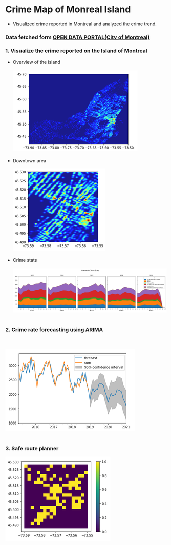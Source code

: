 # Crime Map of Monreal Island
* Visualized crime reported in Montreal and analyzed the crime trend.

### Data fetched form [OPEN DATA PORTAL(City of Montreal)](http://donnees.ville.montreal.qc.ca/dataset)

### 1. Visualize the crime reported on the Island of Montreal
* Overview of the island
<br/><br/>
![](images/1.png)
<br/><br/>
* Downtown area
<br/><br/>
![](images/2.png)
<br/><br/>
* Crime stats
<br/><br/>
![](images/3.png)
<br/><br/>
### 2. Crime rate forecasting using ARIMA
<br/><br/>
![](images/4.png)
<br/><br/>
### 3. Safe route planner
![](images/5.png)

